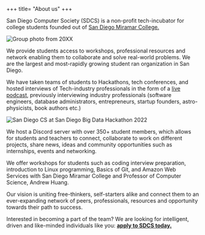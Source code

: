 +++
title= "About us"
+++

San Diego Computer Society (SDCS) is a non-profit tech-incubator for college students founded out of [San Diego Miramar College.](https://sdmiramar.edu)

![Group photo from 20XX](/assets/team-photo_legacy.jpg)

We provide students access to workshops, professional resources and network enabling them to collaborate and solve real-world problems. We are the largest and most-rapidly growing student ran organization in San Diego.

We have taken teams of students to Hackathons, tech conferences, and hosted interviews of Tech-industry professionals in the form of a [live podcast](https://pubmix.site/pubcast), previously interviewing industry professionals (software engineers, database administrators, entrepreneurs, startup founders, astro-physicists, book authors etc.)

![San Diego CS at San Diego Big Data Hackathon 2022](/assets/sdsu-hackathon.jpg)

We host a Discord server with over 350+ student members, which allows for students and teachers to connect, collaborate to work on different projects, share news, ideas and community opportunities such as internships, events and networking.

We offer workshops for students such as coding interview preparation, introduction to Linux programming, Basics of Git, and Amazon Web Services with San Diego Miramar College and Professor of Computer Science, Andrew Huang.

Our vision is uniting free-thinkers, self-starters alike and connect them to an ever-expanding network of peers, professionals, resources and opportunity towards their path to success.

Interested in becoming a part of the team? We are looking for intelligent, driven and like-minded individuals like you: **[apply to SDCS today.](https://docs.google.com/forms/d/e/1FAIpQLSeonzl4QHPYOwpJj-mtQd-CBJgMZOtLbSaJw9eTN68MjjG_vQ/viewform)**
